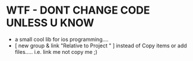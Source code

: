 # WTF - DONT CHANGE CODE UNLESS U KNOW

* a small cool lib for ios programming....
* [ new group &  link "Relative to Project " ] instead of Copy items or add files.....   i.e. link me not copy me ;)
